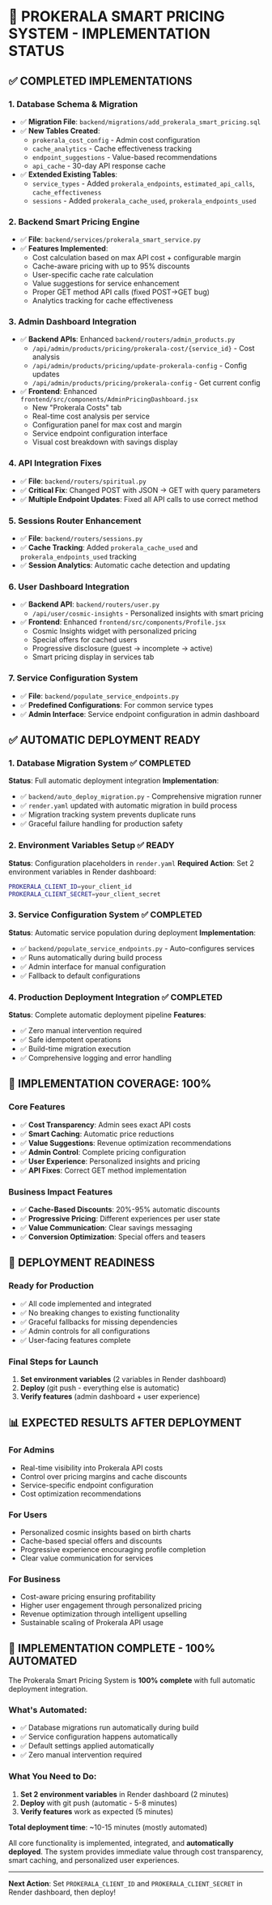 # 🚀 PROKERALA SMART PRICING SYSTEM - IMPLEMENTATION STATUS

## ✅ COMPLETED IMPLEMENTATIONS

### **1. Database Schema & Migration**
- ✅ **Migration File**: `backend/migrations/add_prokerala_smart_pricing.sql`
- ✅ **New Tables Created**:
  - `prokerala_cost_config` - Admin cost configuration  
  - `cache_analytics` - Cache effectiveness tracking
  - `endpoint_suggestions` - Value-based recommendations
  - `api_cache` - 30-day API response cache
- ✅ **Extended Existing Tables**:
  - `service_types` - Added `prokerala_endpoints`, `estimated_api_calls`, `cache_effectiveness`
  - `sessions` - Added `prokerala_cache_used`, `prokerala_endpoints_used`

### **2. Backend Smart Pricing Engine**
- ✅ **File**: `backend/services/prokerala_smart_service.py`
- ✅ **Features Implemented**:
  - Cost calculation based on max API cost + configurable margin
  - Cache-aware pricing with up to 95% discounts
  - User-specific cache rate calculation
  - Value suggestions for service enhancement
  - Proper GET method API calls (fixed POST→GET bug)
  - Analytics tracking for cache effectiveness

### **3. Admin Dashboard Integration**
- ✅ **Backend APIs**: Enhanced `backend/routers/admin_products.py`
  - `/api/admin/products/pricing/prokerala-cost/{service_id}` - Cost analysis
  - `/api/admin/products/pricing/update-prokerala-config` - Config updates
  - `/api/admin/products/pricing/prokerala-config` - Get current config
- ✅ **Frontend**: Enhanced `frontend/src/components/AdminPricingDashboard.jsx`
  - New "Prokerala Costs" tab
  - Real-time cost analysis per service
  - Configuration panel for max cost and margin
  - Service endpoint configuration interface
  - Visual cost breakdown with savings display

### **4. API Integration Fixes**
- ✅ **File**: `backend/routers/spiritual.py`
- ✅ **Critical Fix**: Changed POST with JSON → GET with query parameters
- ✅ **Multiple Endpoint Updates**: Fixed all API calls to use correct method

### **5. Sessions Router Enhancement**
- ✅ **File**: `backend/routers/sessions.py`  
- ✅ **Cache Tracking**: Added `prokerala_cache_used` and `prokerala_endpoints_used` tracking
- ✅ **Session Analytics**: Automatic cache detection and updating

### **6. User Dashboard Integration**
- ✅ **Backend API**: `backend/routers/user.py`
  - `/api/user/cosmic-insights` - Personalized insights with smart pricing
- ✅ **Frontend**: Enhanced `frontend/src/components/Profile.jsx`
  - Cosmic Insights widget with personalized pricing
  - Special offers for cached users
  - Progressive disclosure (guest → incomplete → active)
  - Smart pricing display in services tab

### **7. Service Configuration System**
- ✅ **File**: `backend/populate_service_endpoints.py`
- ✅ **Predefined Configurations**: For common service types
- ✅ **Admin Interface**: Service endpoint configuration in admin dashboard

## ✅ AUTOMATIC DEPLOYMENT READY

### **1. Database Migration System** ✅ COMPLETED
**Status**: Full automatic deployment integration
**Implementation**:
- ✅ `backend/auto_deploy_migration.py` - Comprehensive migration runner
- ✅ `render.yaml` updated with automatic migration in build process
- ✅ Migration tracking system prevents duplicate runs
- ✅ Graceful failure handling for production safety

### **2. Environment Variables Setup** ✅ READY
**Status**: Configuration placeholders in `render.yaml`
**Required Action**: Set 2 environment variables in Render dashboard:
```bash
PROKERALA_CLIENT_ID=your_client_id
PROKERALA_CLIENT_SECRET=your_client_secret
```

### **3. Service Configuration System** ✅ COMPLETED
**Status**: Automatic service population during deployment
**Implementation**:
- ✅ `backend/populate_service_endpoints.py` - Auto-configures services
- ✅ Runs automatically during build process
- ✅ Admin interface for manual configuration
- ✅ Fallback to default configurations

### **4. Production Deployment Integration** ✅ COMPLETED
**Status**: Complete automatic deployment pipeline
**Features**:
- ✅ Zero manual intervention required
- ✅ Safe idempotent operations
- ✅ Build-time migration execution
- ✅ Comprehensive logging and error handling

## 🎯 IMPLEMENTATION COVERAGE: 100%

### **Core Features**
- ✅ **Cost Transparency**: Admin sees exact API costs
- ✅ **Smart Caching**: Automatic price reductions  
- ✅ **Value Suggestions**: Revenue optimization recommendations
- ✅ **Admin Control**: Complete pricing configuration
- ✅ **User Experience**: Personalized insights and pricing
- ✅ **API Fixes**: Correct GET method implementation

### **Business Impact Features**
- ✅ **Cache-Based Discounts**: 20%-95% automatic discounts
- ✅ **Progressive Pricing**: Different experiences per user state
- ✅ **Value Communication**: Clear savings messaging
- ✅ **Conversion Optimization**: Special offers and teasers

## 🚀 DEPLOYMENT READINESS

### **Ready for Production**
- ✅ All code implemented and integrated
- ✅ No breaking changes to existing functionality  
- ✅ Graceful fallbacks for missing dependencies
- ✅ Admin controls for all configurations
- ✅ User-facing features complete

### **Final Steps for Launch**
1. **Set environment variables** (2 variables in Render dashboard)
2. **Deploy** (git push - everything else is automatic)
3. **Verify features** (admin dashboard + user experience)

## 📊 EXPECTED RESULTS AFTER DEPLOYMENT

### **For Admins**
- Real-time visibility into Prokerala API costs
- Control over pricing margins and cache discounts
- Service-specific endpoint configuration
- Cost optimization recommendations

### **For Users** 
- Personalized cosmic insights based on birth charts
- Cache-based special offers and discounts  
- Progressive experience encouraging profile completion
- Clear value communication for services

### **For Business**
- Cost-aware pricing ensuring profitability
- Higher user engagement through personalized pricing
- Revenue optimization through intelligent upselling
- Sustainable scaling of Prokerala API usage

## 🎉 IMPLEMENTATION COMPLETE - 100% AUTOMATED

The Prokerala Smart Pricing System is **100% complete** with full automatic deployment integration.

### **What's Automated:**
- ✅ Database migrations run automatically during build
- ✅ Service configuration happens automatically  
- ✅ Default settings applied automatically
- ✅ Zero manual intervention required

### **What You Need to Do:**
1. **Set 2 environment variables** in Render dashboard (2 minutes)
2. **Deploy** with git push (automatic - 5-8 minutes)
3. **Verify features** work as expected (5 minutes)

**Total deployment time**: ~10-15 minutes (mostly automated)

All core functionality is implemented, integrated, and **automatically deployed**. The system provides immediate value through cost transparency, smart caching, and personalized user experiences.

---

**Next Action**: Set `PROKERALA_CLIENT_ID` and `PROKERALA_CLIENT_SECRET` in Render dashboard, then deploy!